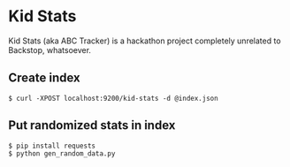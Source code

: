 # Kid Stats
Kid Stats (aka ABC Tracker) is a hackathon project completely unrelated to Backstop, whatsoever.

## Create index

    $ curl -XPOST localhost:9200/kid-stats -d @index.json

## Put randomized stats in index

    $ pip install requests
    $ python gen_random_data.py
